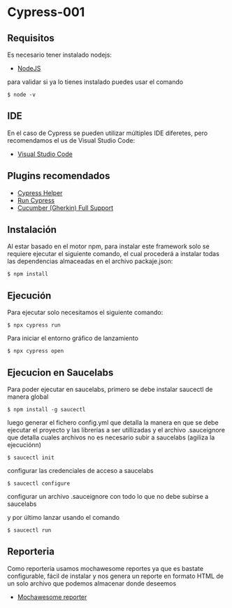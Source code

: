 # Cypress-001

## Requisitos

Es necesario tener instalado nodejs:

* [NodeJS](https://nodejs.org/en/download/)

para validar si ya lo tienes instalado puedes usar el comando 
```
$ node -v
```

## IDE

En el caso de Cypress se pueden utilizar múltiples IDE diferetes, pero recomendamos el us de Visual Studio Code:

* [Visual Studio Code](https://code.visualstudio.com/download)

## Plugins recomendados

* [Cypress Helper](https://marketplace.visualstudio.com/items?itemName=Shelex.vscode-cy-helper)
* [Run Cypress](https://marketplace.visualstudio.com/items?itemName=coreylight.run-cy)
* [Cucumber (Gherkin) Full Support](https://marketplace.visualstudio.com/items?itemName=alexkrechik.cucumberautocomplete)

## Instalación
Al estar basado en el motor npm, para instalar este framework solo se requiere ejecutar el siguiente comando, el cual procederá a instalar todas las dependencias almaceadas en el archivo packaje.json:
```
$ npm install
```

## Ejecución
Para ejecutar solo necesitamos el siguiente comando:
```
$ npx cypress run
```

Para iniciar el entorno gráfico de lanzamiento 
```
$ npx cypress open
```

## Ejecucion en Saucelabs
Para poder ejecutar en saucelabs, primero se debe instalar saucectl de manera global
```
$ npm install -g saucectl
```
luego generar el fichero config.yml que detalla la manera en que se debe ejecutar el proyecto y las librerías a ser utillizadas y el archivo .sauceignore que detalla cuales archivos no es necesario subir a saucelabs (agiliza la ejecuciónn)
```
$ saucectl init
```

configurar las credenciales de acceso a saucelabs
```
$ saucectl configure
```

configurar un archivo .sauceignore con todo lo que no debe subirse a saucelabs


y por último lanzar usando el comando
```
$ saucectl run
```

## Reporteria
Como reporteria usamos mochawesome reportes ya que es bastate configurable, fácil de instalar y nos genera un reporte en formato HTML de un solo archivo que podemos almacenar donde deseemos

* [Mochawesome reporter](https://www.npmjs.com/package/cypress-mochawesome-reporter)

